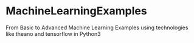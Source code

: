 # MachineLearningExamples
From Basic to Advanced Machine Learning Examples using technologies like theano and tensorflow in Python3
